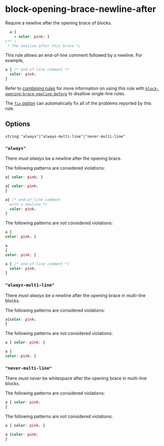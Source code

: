 # block-opening-brace-newline-after

Require a newline after the opening brace of blocks.

<!-- prettier-ignore -->
```css
  a {
    ↑ color: pink; }
/** ↑
 * The newline after this brace */
```

This rule allows an end-of-line comment followed by a newline. For example,

<!-- prettier-ignore -->
```css
a { /* end-of-line comment */
  color: pink;
}
```

Refer to [combining rules](https://github.com/stylelint/stylelint/tree/13.13.1/docs/user-guide/rules/combine.md) for more information on using this rule with [`block-opening-brace-newline-before`](https://github.com/stylelint/stylelint/tree/13.13.1/lib/rules/block-opening-brace-newline-before/README.md) to disallow single-line rules.

The [`fix` option](https://github.com/stylelint/stylelint/tree/13.13.1/docs/user-guide/usage/options.md#fix) can automatically fix all of the problems reported by this rule.

## Options

`string`: `"always"|"always-multi-line"|"never-multi-line"`

### `"always"`

There _must always_ be a newline after the opening brace.

The following patterns are considered violations:

<!-- prettier-ignore -->
```css
a{ color: pink; }
```

<!-- prettier-ignore -->
```css
a{ color: pink;
}
```

<!-- prettier-ignore -->
```css
a{ /* end-of-line comment
  with a newline */
  color: pink;
}
```

The following patterns are _not_ considered violations:

<!-- prettier-ignore -->
```css
a {
color: pink; }
```

<!-- prettier-ignore -->
```css
a
{
color: pink; }
```

<!-- prettier-ignore -->
```css
a { /* end-of-line comment */
  color: pink;
}
```

### `"always-multi-line"`

There _must always_ be a newline after the opening brace in multi-line blocks.

The following patterns are considered violations:

<!-- prettier-ignore -->
```css
a{color: pink;
}
```

The following patterns are _not_ considered violations:

<!-- prettier-ignore -->
```css
a { color: pink; }
```

<!-- prettier-ignore -->
```css
a {
color: pink; }
```

### `"never-multi-line"`

There _must never_ be whitespace after the opening brace in multi-line blocks.

The following patterns are considered violations:

<!-- prettier-ignore -->
```css
a { color: pink;
}
```

The following patterns are _not_ considered violations:

<!-- prettier-ignore -->
```css
a { color: pink; }
```

<!-- prettier-ignore -->
```css
a {color: pink;
}
```
